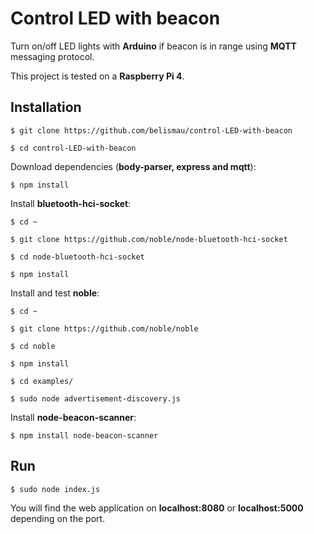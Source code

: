 # Control LED with beacon

Turn on/off LED lights with **Arduino** if beacon is in range using **MQTT** messaging protocol.

This project is tested on a **Raspberry Pi 4**.

## Installation

```$ git clone https://github.com/belismau/control-LED-with-beacon```

```$ cd control-LED-with-beacon```

Download dependencies (**body-parser, express and mqtt**):

```$ npm install``` 

Install **bluetooth-hci-socket**:

```$ cd ~```

```$ git clone https://github.com/noble/node-bluetooth-hci-socket```

```$ cd node-bluetooth-hci-socket```

```$ npm install```

Install and test **noble**:

```$ cd ~```

```$ git clone https://github.com/noble/noble```

```$ cd noble```

```$ npm install```

```$ cd examples/```

```$ sudo node advertisement-discovery.js```

Install **node-beacon-scanner**:

```$ npm install node-beacon-scanner```

## Run

```$ sudo node index.js```

You will find the web application on **localhost:8080** or **localhost:5000** depending on the port.